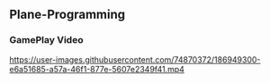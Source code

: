 ## Plane-Programming

### GamePlay Video
https://user-images.githubusercontent.com/74870372/186949300-e6a51685-a57a-46f1-877e-5607e2349f41.mp4


